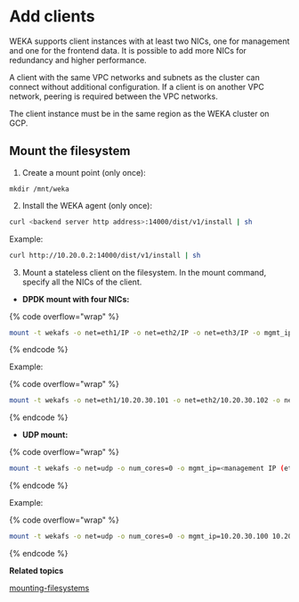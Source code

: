 # Add clients

WEKA supports client instances with at least two NICs, one for management and one for the frontend data. It is possible to add more NICs for redundancy and higher performance.

A client with the same VPC networks and subnets as the cluster can connect without additional configuration. If a client is on another VPC network, peering is required between the VPC networks.

The client instance must be in the same region as the WEKA cluster on GCP.

## Mount the filesystem

1. Create a mount point (only once):&#x20;

```
mkdir /mnt/weka
```

2. Install the WEKA agent (only once):

```bash
curl <backend server http address>:14000/dist/v1/install | sh
```

Example:

```bash
curl http://10.20.0.2:14000/dist/v1/install | sh
```

3. Mount a stateless client on the filesystem. In the mount command, specify all the NICs of the client.

* **DPDK mount with four NICs:**

{% code overflow="wrap" %}
```bash
mount -t wekafs -o net=eth1/IP -o net=eth2/IP -o net=eth3/IP -o mgmt_ip=<management IP (eth0)> <backend server IP address>/<filesystem name> /mnt/weka
```
{% endcode %}

Example:

{% code overflow="wrap" %}
```bash
mount -t wekafs -o net=eth1/10.20.30.101 -o net=eth2/10.20.30.102 -o net=eth3/10.20.30.103 -o mgmt_ip=10.20.30.100 10.20.30.40/fs1 /mnt/weka
```
{% endcode %}

* **UDP mount:**&#x20;

{% code overflow="wrap" %}
```bash
mount -t wekafs -o net=udp -o num_cores=0 -o mgmt_ip=<management IP (eth0)> <backend server IP address>/<filesystem name> /mnt/weka
```
{% endcode %}

Example:

{% code overflow="wrap" %}
```bash
mount -t wekafs -o net=udp -o num_cores=0 -o mgmt_ip=10.20.30.100 10.20.30.40/fs1 /mnt/weka
```
{% endcode %}

**Related topics**

[mounting-filesystems](../../fs/mounting-filesystems/ "mention")
